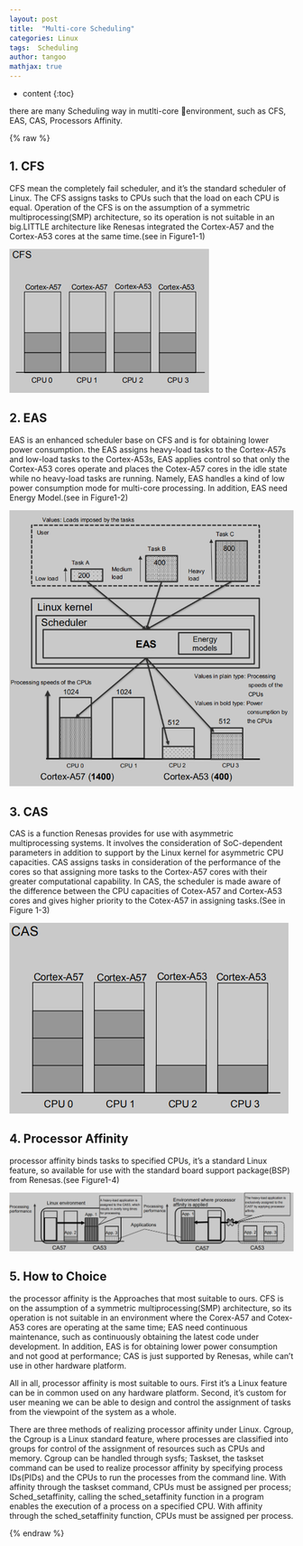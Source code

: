 ```yaml
---
layout: post
title:  "Multi-core Scheduling"
categories: Linux
tags:  Scheduling
author: tangoo
mathjax: true
---
```



* content
{:toc}

there are many Scheduling way in mutlti-core environment, such as CFS, EAS, CAS, Processors Affinity. 






{% raw %}


## 1. CFS

CFS mean the completely fail scheduler, and it’s the standard scheduler of Linux. The CFS assigns tasks to CPUs such that the load on each CPU is equal. Operation of the CFS is on the assumption of a symmetric multiprocessing(SMP) architecture, so its operation is not suitable in an big.LITTLE architecture like Renesas integrated the Cortex-A57 and the Cortex-A53 cores at the same time.(see in Figure1-1)

![alt text](https://raw.githubusercontent.com/tangaoo/tangaoo.github.io/master/image/2021-04-17-multi-core-scheduling-1-1.png "Figure1-1  CFS Assigning Tasks")

## 2. EAS 

EAS is an enhanced scheduler base on CFS and is for obtaining lower power consumption. the EAS assigns heavy-load tasks to the Cortex-A57s and low-load tasks to the Cortex-A53s, EAS applies control so that only the Cortex-A53 cores operate and places the Cotex-A57 cores in the idle state while no heavy-load tasks are running. Namely, EAS handles a kind of low power consumption mode for multi-core processing. In addition, EAS need Energy Model.(see in Figure1-2)

![alt text](https://raw.githubusercontent.com/tangaoo/tangaoo.github.io/master/image/2021-04-17-multi-core-scheduling-1-2.png "Figure1-2 Schematic View of Applying EAS to the Assignment of Tasks")

## 3. CAS

CAS is a function Renesas provides for use with asymmetric multiprocessing systems. It involves the consideration of SoC-dependent parameters in addition to support by the Linux kernel for asymmetric CPU capacities. CAS assigns tasks in consideration of the performance of the cores so that assigning more tasks to the Cortex-A57 cores with their greater computational capability. In CAS, the scheduler is made aware of the difference between the CPU capacities of Cotex-A57 and Cortex-A53 cores and gives higher priority to the Cotex-A57 in assigning tasks.(See in Figure 1-3)

![alt text](https://raw.githubusercontent.com/tangaoo/tangaoo.github.io/master/image/2021-04-17-multi-core-scheduling-1-3.png "Figure1-3 CAS Assigning Tasks")

## 4. Processor Affinity

processor affinity binds tasks to specified CPUs, it’s a standard Linux feature, so available for use with the standard board support package(BSP) from Renesas.(see Figure1-4)

![alt text](https://raw.githubusercontent.com/tangaoo/tangaoo.github.io/master/image/2021-04-17-multi-core-scheduling-1-4.png "Figure1-4 Assigning Task without & with Processor Affinity")

## 5. How to Choice

the processor affinity is the Approaches that most suitable to ours. CFS is on the assumption of a symmetric multiprocessing(SMP) architecture, so its operation is not suitable in an environment where the Corex-A57 and Cotex-A53 cores are operating at the same time; EAS need continuous maintenance, such as continuously obtaining the latest code under development. In addition, EAS is for obtaining lower power consumption and not good at performance; CAS is just supported by Renesas, while can’t use in other hardware platform.

All in all, processor affinity is most suitable to ours. First it’s a Linux feature can be in common used on any hardware platform. Second, it’s custom for user meaning we can be able to design and control the assignment of tasks from the viewpoint of the system as a whole.

There are three methods of realizing processor affinity under Linux. Cgroup, the Cgroup is a Linux standard feature, where processes are classified into groups for control of the assignment of resources such as CPUs and memory. Cgroup can be handled through sysfs; Taskset, the taskset command can be used to realize processor affinity by specifying process IDs(PIDs) and the CPUs to run the processes from the command line. With affinity through the taskset command, CPUs must be assigned per process; Sched_setaffinity, calling the sched_setaffinity function in a program enables the execution of a process on a specified CPU. With affinity through the sched_setaffinity function, CPUs must be assigned per process.

{% endraw %}